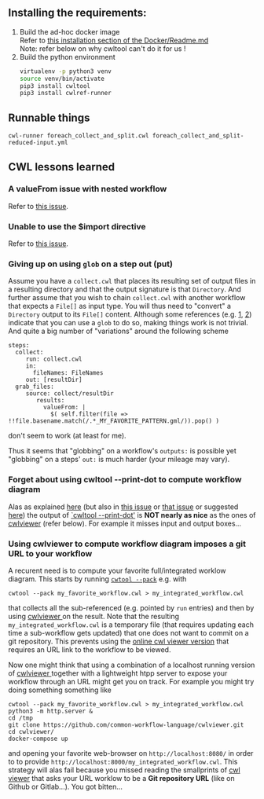 ## Installing the requirements:
1. Build the ad-hoc docker image<br>
   Refer to [this installation section of the Docker/Readme.md](../../../../Docker/3DTilesSamples/Readme.md#Installation)<br>
   Note: refer below on why cwltool can't do it for us !
2. Build the python environment 
   ```bash
   virtualenv -p python3 venv
   source venv/bin/activate
   pip3 install cwltool
   pip3 install cwlref-runner
   ```
   
## Runnable things
```
cwl-runner foreach_collect_and_split.cwl foreach_collect_and_split-reduced-input.yml
```

## CWL lessons learned

### A valueFrom issue with nested workflow
Refer to [this issue](https://github.com/common-workflow-language/cwltool/issues/1203).

### Unable to use the $import directive
Refer to [this issue](https://github.com/common-workflow-language/cwltool/issues/1198).

### Giving up on using `glob` on a step out (put)
Assume you have a `collect.cwl` that places its resulting set of output files in a resulting directory and that the output signature is that `Directory`. And further assume that you wish to chain `collect.cwl` with another workflow that expects a `File[]` as input type. You will thus need to "convert" a `Directory` output to its `File[]` content.
Although some references (e.g. [1](https://www.biostars.org/p/283544/), [2](https://raw.githubusercontent.com/esanzgar/gluetools-cwl/master/playground/glob_not_working.cwl)) indicate that you can use a `glob` to do so, making things work is not trivial. And quite a big number of "variations" around the following scheme
```
steps:
  collect:
     run: collect.cwl
     in:
       fileNames: FileNames
     out: [resultDir]
  grab_files:
     source: collect/resultDir
        results:
          valueFrom: |
            $( self.filter(file => !!file.basename.match(/.*_MY_FAVORITE_PATTERN.gml/)).pop() )
```
don't seem to work (at least for me).

Thus it seems that "globbing" on a workflow's `outputs:` is possible yet "globbing" on a steps' `out:` is much harder (your mileage may vary).

### Forget about using cwltool --print-dot to compute workflow diagram
Alas as explained [here](https://www.biostars.org/p/366246/) (but also in [this issue](https://github.com/common-workflow-language/cwlviewer/issues/203) or [that issue](https://github.com/common-workflow-language/cwlviewer/issues/202) or suggested [here](https://github.com/common-workflow-language/cwltool/issues/7)) the output of [`cwltool --print-dot'](https://pypi.org/project/cwltool/) is **NOT nearly as nice** as the ones of [cwlviewer](https://github.com/common-workflow-language/cwlviewer) (refer below). For example it misses input and output boxes...

### Using cwlviewer to compute workflow diagram imposes a git URL to your workflow
A recurent need is to compute your favorite full/integrated worklow diagram. This starts by running [`cwtool --pack`](https://github.com/common-workflow-language/cwltool#combining-parts-of-a-workflow-into-a-single-document) e.g. with
```
cwtool --pack my_favorite_workflow.cwl > my_integrated_workflow.cwl
```
that collects all the sub-referenced (e.g. pointed by `run` entries) and then by using [cwlviewer ](https://github.com/common-workflow-language/cwlviewer) on the result. Note that the resulting `my_integrated_workflow.cwl` is a temporary file (that requires updating each time a sub-workflow gets updated) that one does not want to commit on a git repository.
This prevents using the [online cwl viewer version](https://view.commonwl.org/) that requires an URL link to the workflow to be viewed. 

Now one might think that using a combination of a localhost running version of [cwlviewer ](https://github.com/common-workflow-language/cwlviewer) together with a lightweight htpp server to expose your workflow through an URL might get you on track.
For example you might try doing something something like

```
cwtool --pack my_favorite_workflow.cwl > my_integrated_workflow.cwl
python3 -m http.server &
cd /tmp
git clone https://github.com/common-workflow-language/cwlviewer.git
cd cwlviewer/
docker-compose up
```
and opening your favorite web-browser on `http://localhost:8080/` in order to to provide `http://localhost:8000/my_integrated_workflow.cwl`.
This strategy will alas fail because you missed reading the smallprints of [cwl viewer](https://view.commonwl.org/) that asks your URL worklow to be a **Git repository URL** (like on Github or Gitlab...). You got bitten...

